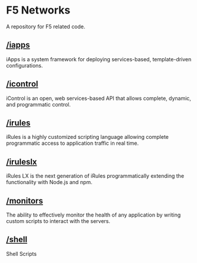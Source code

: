 # F5 Networks

A repository for F5 related code.

## [/iapps](/iapps)
iApps is a system framework for deploying services-based, template-driven configurations.


## [/icontrol](/icontrol)
iControl is an open, web services-based API that allows complete, dynamic, and programmatic control.


## [/irules](/irules)
iRules is a highly customized scripting language allowing complete programmatic access to application traffic in real time.


## [/iruleslx](/iruleslx)
iRules LX is the next generation of iRules programmatically extending the functionality with Node.js and npm.


## [/monitors](/monitors)
The ability to effectively monitor the health of any application by writing custom scripts to interact with the servers.


## [/shell](/shell)
Shell Scripts
